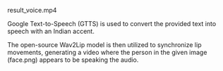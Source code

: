 result_voice.mp4

Google Text-to-Speech (GTTS) is used to convert the provided text into speech with an Indian accent.  

The open-source Wav2Lip model is then utilized to synchronize lip movements, generating a video where the person in the given image (face.png) appears to be speaking the audio.
